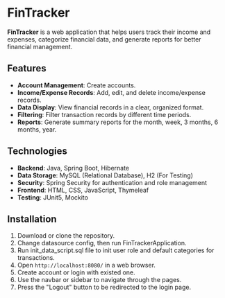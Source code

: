 # FinTracker

**FinTracker** is a web application that helps users track their income and expenses, categorize financial data, and generate reports for better financial management.

## Features

- **Account Management**: Create accounts.
- **Income/Expense Records**: Add, edit, and delete income/expense records.
- **Data Display**: View financial records in a clear, organized format.
- **Filtering**: Filter transaction records by different time periods.
- **Reports**: Generate summary reports for the month, week, 3 months, 6 months, year.

## Technologies

- **Backend**: Java, Spring Boot, Hibernate
- **Data Storage**: MySQL (Relational Database), H2 (For Testing)
- **Security**: Spring Security for authentication and role management
- **Frontend**: HTML, CSS, JavaScript, Thymeleaf
- **Testing**: JUnit5, Mockito

## Installation

1. Download or clone the repository.
2. Change datasource config, then run FinTrackerApplication.
3. Run init_data_script.sql file to init user role and default categories for transactions.
4. Open `http://localhost:8080/` in a web browser. 
5. Create account or login with existed one. 
6. Use the navbar or sidebar to navigate through the pages. 
7. Press the "Logout" button to be redirected to the login page.

